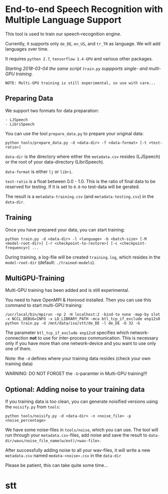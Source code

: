 # End-to-end Speech Recognition with Multiple Language Support

This tool is used to train our speech-recognition engine.

Currently, it supports only `de_DE`, `en_US`, and `tr_TR` as language. We will add languages over time.

It requires `python 2.7`, `tensorflow 1.4-GPU` and various other packages.

*Starting 2018-03-04 the same script `train.py` suppports single- and multi-GPU training.*

    NOTE: Multi-GPU training is still experimental, so use with care...

## Preparing Data
We support two formats for data preparation:
    
    - LJSpeech
    - LibriSpeech

You can use the tool `prepare_data.py` to prepare your original data:

    python tools/prepare_data.py -d <data-dir> -f <data-format> [-t <test-ratio>]

`data-dir` is the directory where either the `metadata.csv` resides (LJSpeech) or the root of your data-directory (LibriSpeech).

`data-format` is either `lj` or `libri`.

`test-ratio` is a float between 0.0 - 1.0. This is the ratio of final data to be reserved for testing. If it is set to `0.0` no test-data will be gerated.

The result is a `metadata-training.csv` (and `metadata-testing.csv`) in the `data-dir`.

## Training
Once you have prepared your data, you can start training:

    python train.py -d <data-dir> -l <language> -b <batch-size> [-M <model-root-dir>] [-r <checkpoint-to-restore>] [-c <checkpoint-frequency>] ...

During training, a log-file will be created `training.log`, which resides in the `model-root-dir` (default: `./trained-models`).

## MultiGPU-Training

Multi-GPU training has been added and is still experimental.

You need to have OpenMPI & Horovod installed. Then you can use this command to start multi-GPU training:


    /usr/local/bin/mpirun -np 2 -H localhost:2 -bind-to none -map-by slot -x NCCL_DEBUG=INFO -x LD_LIBRARY_PATH -mca btl_tcp_if_exclude enp12s0 python train.py -d /mnt/data/iso/stt/de_DE -l de_DE -b 32 -G

The parameter `btl_tcp_if_exclude enp12s0` specifies which network-connection **not** to use for inter-process communication. This is necessary only if you have more than one network-device and you want to use only one of them.

Note: the `-d` defines where your training data resides (check your own training data)

WARNING: DO NOT FORGET the `-G`-paramter in Multi-GPU training!!!

## Optional: Adding noise to your training data
If you training data is too clean, you can generate noisified versions using the `noisify.py` from `tools`:

    python tools/noisify.py -d <data-dir> -n <noise_file> -p <noise_percentage>

We have some noise-files in `tools/noise`, which you can use. The tool will run through your `metadata.csv`-files, add noise and save the result to `data-dir/wavs/noise_file_name(w/ext)/<wav-file>`.

After successfully adding noise to all your wav-files, it will write a new `metadata.csv` named `medata-<noise>.csv` in the `data-dir`

Please be patient, this can take quite some time...

# stt
